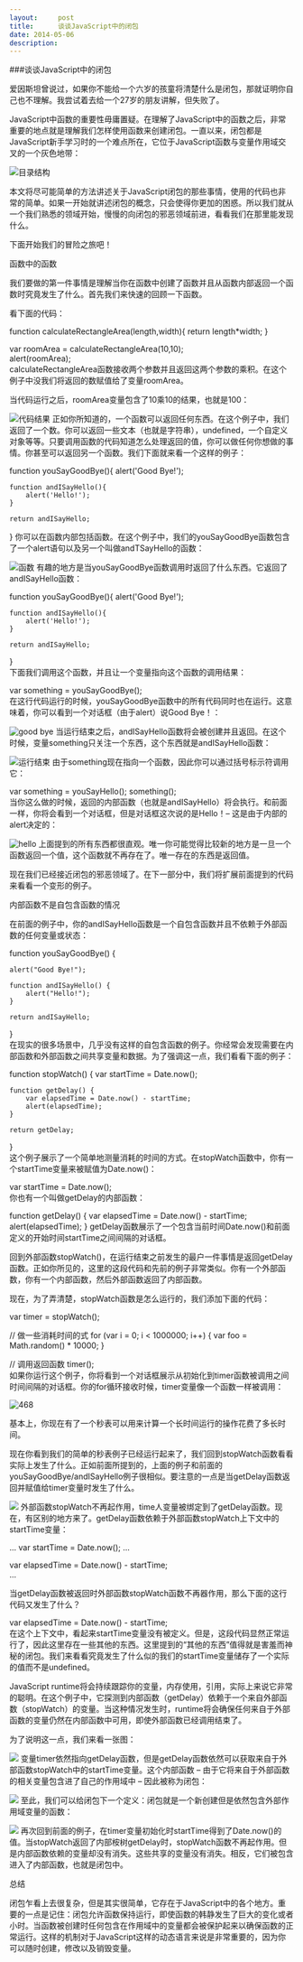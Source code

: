 ```yaml
---
layout:     post
title:      谈谈JavaScript中的闭包
date: 2014-05-06
description: 
---
```


###谈谈JavaScript中的闭包


爱因斯坦曾说过，如果你不能给一个六岁的孩童将清楚什么是闭包，那就证明你自己也不理解。我尝试着去给一个27岁的朋友讲解，但失败了。

JavaScript中函数的重要性毋庸置疑。在理解了JavaScript中的函数之后，非常重要的地点就是理解我们怎样使用函数来创建闭包。一直以来，闭包都是JavaScript新手学习时的一个难点所在，它位于JavaScript函数与变量作用域交叉的一个灰色地带：
<!-- more -->
![目录结构](http://htmljs.b0.upaiyun.com/uploads/1389597690904-%E5%B1%8F%E5%B9%95%E5%BF%AB%E7%85%A7%202014-01-13%20%E4%B8%8B%E5%8D%881.20.17.png)

本文将尽可能简单的方法讲述关于JavaScript闭包的那些事情，使用的代码也非常的简单。如果一开始就讲述闭包的概念，只会使得你更加的困惑。所以我们就从一个我们熟悉的领域开始，慢慢的向闭包的邪恶领域前进，看看我们在那里能发现什么。

下面开始我们的冒险之旅吧！

函数中的函数

我们要做的第一件事情是理解当你在函数中创建了函数并且从函数内部返回一个函数时究竟发生了什么。首先我们来快速的回顾一下函数。

看下面的代码：

function calculateRectangleArea(length,width){
    return length*width;
}   

var roomArea = calculateRectangleArea(10,10);  
alert(roomArea);   
calculateRectangleArea函数接收两个参数并且返回这两个参数的乘积。在这个例子中没我们将返回的数赋值给了变量roomArea。

当代码运行之后，roomArea变量包含了10乘10的结果，也就是100：

![代码结果](http://htmljs.b0.upaiyun.com/uploads/1389597709290-%E5%B1%8F%E5%B9%95%E5%BF%AB%E7%85%A7%202014-01-13%20%E4%B8%8B%E5%8D%881.20.27.png)
正如你所知道的，一个函数可以返回任何东西。在这个例子中，我们返回了一个数。你可以返回一些文本（也就是字符串），undefined，一个自定义对象等等。只要调用函数的代码知道怎么处理返回的值，你可以做任何你想做的事情。你甚至可以返回另一个函数。我们下面就来看一个这样的例子：

function youSayGoodBye(){
    alert('Good Bye!');

    function andISayHello(){
        alert('Hello!');
    }

    return andISayHello; 
}
你可以在函数内部包括函数。在这个例子中，我们的youSayGoodBye函数包含了一个alert语句以及另一个叫做andTSayHello的函数：

![函数](http://htmljs.b0.upaiyun.com/uploads/1389597723104-%E5%B1%8F%E5%B9%95%E5%BF%AB%E7%85%A7%202014-01-13%20%E4%B8%8B%E5%8D%881.25.09.png)
有趣的地方是当youSayGoodBye函数调用时返回了什么东西。它返回了andISayHello函数：

function youSayGoodBye(){
    alert('Good Bye!');

    function andISayHello(){
        alert('Hello!');
    }

    return andISayHello;
}   
下面我们调用这个函数，并且让一个变量指向这个函数的调用结果：

var something = youSayGoodBye();   
在这行代码运行的时候，youSayGoodBye函数中的所有代码同时也在运行。这意味着，你可以看到一个对话框（由于alert）说Good Bye！：

![good bye](http://htmljs.b0.upaiyun.com/uploads/1389597744293-%E5%B1%8F%E5%B9%95%E5%BF%AB%E7%85%A7%202014-01-13%20%E4%B8%8B%E5%8D%881.29.06.png)
当运行结束之后，andISayHello函数将会被创建并且返回。在这个时候，变量something只关注一个东西，这个东西就是andISayHello函数：

![运行结束](http://htmljs.b0.upaiyun.com/uploads/1389597757035-%E5%B1%8F%E5%B9%95%E5%BF%AB%E7%85%A7%202014-01-13%20%E4%B8%8B%E5%8D%881.40.17.png)
由于something现在指向一个函数，因此你可以通过括号标示符调用它：

var something = youSayHello();
something();   
当你这么做的时候，返回的内部函数（也就是andISayHello）将会执行。和前面一样，你将会看到一个对话框，但是对话框这次说的是Hello！– 这是由于内部的alert决定的：

![hello](http://htmljs.b0.upaiyun.com/uploads/1389597771981-%E5%B1%8F%E5%B9%95%E5%BF%AB%E7%85%A7%202014-01-13%20%E4%B8%8B%E5%8D%881.42.50.png)
上面提到的所有东西都很直观。唯一你可能觉得比较新的地方是一旦一个函数返回一个值，这个函数就不再存在了。唯一存在的东西是返回值。

现在我们已经接近闭包的邪恶领域了。在下一部分中，我们将扩展前面提到的代码来看看一个变形的例子。

内部函数不是自包含函数的情况

在前面的例子中，你的andISayHello函数是一个自包含函数并且不依赖于外部函数的任何变量或状态：

function youSayGoodBye() {

    alert("Good Bye!");

    function andISayHello() {
        alert("Hello!");
    }

    return andISayHello;
}   
在现实的很多场景中，几乎没有这样的自包含函数的例子。你经常会发现需要在内部函数和外部函数之间共享变量和数据。为了强调这一点，我们看看下面的例子：

function stopWatch() {
    var startTime = Date.now();

    function getDelay() {
        var elapsedTime = Date.now() - startTime;
        alert(elapsedTime);
    }

    return getDelay;
}   
这个例子展示了一个简单地测量消耗的时间的方式。在stopWatch函数中，你有一个startTime变量来被赋值为Date.now()：

 var startTime = Date.now();   
你也有一个叫做getDelay的内部函数：

function getDelay() {
  var elapsedTime = Date.now() - startTime;
  alert(elapsedTime);
}
getDelay函数展示了一个包含当前时间Date.now()和前面定义的开始时间startTime之间间隔的对话框。

回到外部函数stopWatch()，在运行结束之前发生的最户一件事情是返回getDelay函数。正如你所见的，这里的这段代码和先前的例子非常类似。你有一个外部函数，你有一个内部函数，然后外部函数返回了内部函数。

现在，为了弄清楚，stopWatch函数是怎么运行的，我们添加下面的代码：

var timer = stopWatch();

// 做一些消耗时间的式
for (var i = 0; i < 1000000; i++) {
    var foo = Math.random() * 10000;
}

// 调用返回函数
timer();    
如果你运行这个例子，你将看到一个对话框展示从初始化到timer函数被调用之间时间间隔的对话框。你的for循环接收时候，timer变量像一个函数一样被调用：

![468](http://htmljs.b0.upaiyun.com/uploads/1389597808064-%E5%B1%8F%E5%B9%95%E5%BF%AB%E7%85%A7%202014-01-13%20%E4%B8%8B%E5%8D%882.50.43.png)

基本上，你现在有了一个秒表可以用来计算一个长时间运行的操作花费了多长时间。

现在你看到我们的简单的秒表例子已经运行起来了，我们回到stopWatch函数看看实际上发生了什么。正如前面所提到的，上面的例子和前面的youSayGoodBye/andISayHello例子很相似。要注意的一点是当getDelay函数返回并赋值给timer变量时发生了什么。


![](http://htmljs.b0.upaiyun.com/uploads/1389597819038-%E5%B1%8F%E5%B9%95%E5%BF%AB%E7%85%A7%202014-01-13%20%E4%B8%8B%E5%8D%882.55.09.png)
外部函数stopWatch不再起作用，time人变量被绑定到了getDelay函数。现在，有区别的地方来了。getDelay函数依赖于外部函数stopWatch上下文中的startTime变量：

...
var startTime = Date.now(); 
...

var elapsedTime = Date.now() - startTime;   
...  

当getDelay函数被返回时外部函数stopWatch函数不再器作用，那么下面的这行代码又发生了什么？

var elapsedTime = Date.now() - startTime;   
在这个上下文中，看起来startTime变量没有被定义。但是，这段代码显然正常运行了，因此这里存在一些其他的东西。这里提到的“其他的东西”值得就是害羞而神秘的闭包。我们来看看究竟发生了什么似的我们的startTime变量储存了一个实际的值而不是undefined。

JavaScript runtime将会持续跟踪你的变量，内存使用，引用，实际上来说它非常的聪明。在这个例子中，它探测到内部函数（getDelay）依赖于一个来自外部函数（stopWatch）的变量。当这种情况发生时，runtime将会确保任何来自于外部函数的变量仍然在内部函数中可用，即使外部函数已经调用结束了。

为了说明这一点，我们来看一张图：


![](http://htmljs.b0.upaiyun.com/uploads/1389597838417-%E5%B1%8F%E5%B9%95%E5%BF%AB%E7%85%A7%202014-01-13%20%E4%B8%8B%E5%8D%883.03.33.png)
变量timer依然指向getDelay函数，但是getDelay函数依然可以获取来自于外部函数stopWatch中的startTime变量。这个内部函数 – 由于它将来自于外部函数的相关变量包含进了自己的作用域中 – 因此被称为闭包：


![](http://htmljs.b0.upaiyun.com/uploads/1389597858778-%E5%B1%8F%E5%B9%95%E5%BF%AB%E7%85%A7%202014-01-13%20%E4%B8%8B%E5%8D%883.05.32.png)
至此，我们可以给闭包下一个定义：闭包就是一个新创建但是依然包含外部作用域变量的函数：


![](http://htmljs.b0.upaiyun.com/uploads/1389597875629-%E5%B1%8F%E5%B9%95%E5%BF%AB%E7%85%A7%202014-01-13%20%E4%B8%8B%E5%8D%883.08.29.png)
再次回到前面的例子，在timer变量初始化时startTime得到了Date.now()的值。当stopWatch返回了内部桉树getDelay时，stopWatch函数不再起作用。但是内部函数依赖的变量却没有消失。这些共享的变量没有消失。相反，它们被包含进入了内部函数，也就是闭包中。

总结

闭包乍看上去很复杂，但是其实很简单，它存在于JavaScript中的各个地方。重要的一点是记住：闭包允许函数保持运行，即使函数的韩静发生了巨大的变化或者小时。当函数被创建时任何包含在作用域中的变量都会被保护起来以确保函数的正常运行。这样的机制对于JavaScript这样的动态语言来说是非常重要的，因为你可以随时创建，修改以及销毁变量。

